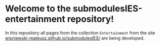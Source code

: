 # Welcome to the submodulesIES-entertainment repository!

In this repository all pages from the collection `Entertainment` from the site [wisniewski-mateusz.github.io/submodulesIES/](https://wisniewski-mateusz.github.io/submodulesIES/) are being developed.
